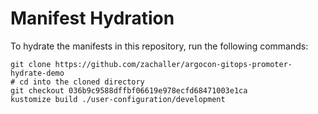 # Manifest Hydration

To hydrate the manifests in this repository, run the following commands:

```shell
git clone https://github.com/zachaller/argocon-gitops-promoter-hydrate-demo
# cd into the cloned directory
git checkout 036b9c9588dffbf06619e978ecfd68471003e1ca
kustomize build ./user-configuration/development
```

